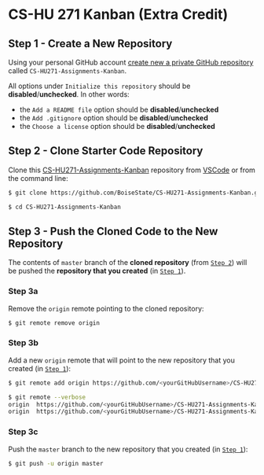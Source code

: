 # CS-HU 271 Kanban (Extra Credit)

## Step 1 - Create a New Repository
Using your personal GitHub account [create new a private GitHub repository](https://github.com/new) called `CS-HU271-Assignments-Kanban`.

All options under `Initialize this repository` should be **disabled**/**unchecked**. In other words:
- the `Add a README file` option should be **disabled**/**unchecked**
- the `Add .gitignore` option should be **disabled**/**unchecked**
- the `Choose a license` option should be **disabled**/**unchecked**

## Step 2 - Clone Starter Code Repository
Clone this [CS-HU271-Assignments-Kanban](https://github.com/BoiseState/CS-HU271-Assignments-Kanban) repository from [VSCode](https://code.visualstudio.com/) or from the command line:

```bash
$ git clone https://github.com/BoiseState/CS-HU271-Assignments-Kanban.git

$ cd CS-HU271-Assignments-Kanban
```

## Step 3 - Push the Cloned Code to the New Repository
The contents of `master` branch of the **cloned repository** (from [`Step 2`](#step-2)) will be pushed the **repository that you created** (in [`Step 1`](#step-1)).

### Step 3a
Remove the `origin` remote pointing to the cloned repository:
```bash
$ git remote remove origin
```

### Step 3b
Add a new `origin` remote that will point to the new repository that you created (in [`Step 1`](#step-1)):
```bash
$ git remote add origin https://github.com/<yourGitHubUsername>/CS-HU271-Assignments-Kanban.git

$ git remote --verbose
origin  https://github.com/<yourGitHubUsername>/CS-HU271-Assignments-Kanban.git (fetch)
origin  https://github.com/<yourGitHubUsername>/CS-HU271-Assignments-Kanban.git (push)
```

### Step 3c
Push the `master` branch to the new repository that you created (in [`Step 1`](#step-1)):

```bash
$ git push -u origin master
```
